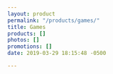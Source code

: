 ```yaml
---
layout: product
permalink: "/products/games/"
title: Games
products: []
photos: []
promotions: []
date: 2019-03-29 18:15:48 -0500

---
```

